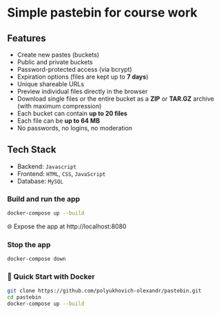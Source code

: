 # Simple pastebin for course work

## Features

- Create new pastes (buckets)  
- Public and private buckets  
- Password-protected access (via bcrypt)  
- Expiration options (files are kept up to **7 days**)  
- Unique shareable URLs  
- Preview individual files directly in the browser  
- Download single files or the entire bucket as a **ZIP** or **TAR.GZ** archive (with maximum compression)  
- Each bucket can contain **up to 20 files**  
- Each file can be **up to 64 MB**  
- No passwords, no logins, no moderation  


## Tech Stack

- Backend: `Javascript`
- Frontend: `HTML`, `CSS`, `JavaScript`
- Database: `MySQL`

### **Build and run the app**

```bash
docker-compose up --build
```

🌐 Expose the app at http://localhost:8080

### **Stop the app**
```bash
docker-compose down
```

### **🐳 Quick Start with Docker**
```bash
git clone https://github.com/polyukhovich-olexandr/pastebin.git
cd pastebin
docker-compose up --build
```